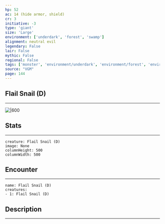 ```yaml
---
hp: 52
ac: 14 (hide armor, shield)
cr: 3
initiative: -3
type: 'giant'    
size: 'Large'
environment: ['underdark', 'forest', 'swamp']
alignment: neutral evil
legendary: False
lair: False
mythic: False
regional: False
tags: ['monster', 'environment/underdark', 'environment/forest', 'environment/swamp']
source: "VGM"
page: 144
---
```


## Flail Snail (D)
---

![|600](D:/Program%20Files/5e.tools/img/bestiary/VGM/Flail%20Snail.jpg)

## Stats
---

```statblock
creature: Flail Snail (D)
image: None
columnHeight: 500
columnWidth: 500
```

## Encounter
---

```encounter-table
name: Flail Snail (D)
creatures:
- 1: Flail Snail (D)
```

## Description
---




